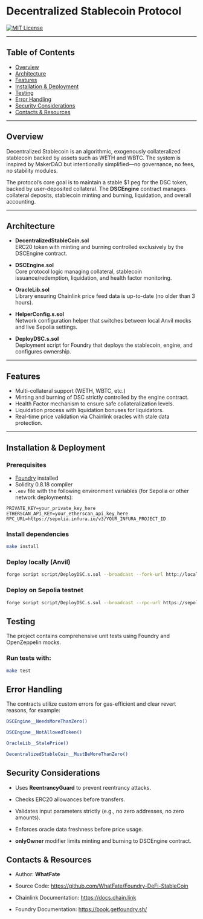 # Decentralized Stablecoin Protocol

[![MIT License](https://img.shields.io/badge/License-MIT-blue.svg)](LICENSE)

---

## Table of Contents

- [Overview](#overview)
- [Architecture](#architecture)
- [Features](#features)
- [Installation & Deployment](#installation--deployment)
- [Testing](#testing)
- [Error Handling](#error-handling)
- [Security Considerations](#security-considerations)
- [Contacts & Resources](#contacts--resources)

---

## Overview

Decentralized Stablecoin is an algorithmic, exogenously collateralized stablecoin backed by assets such as WETH and WBTC. The system is inspired by MakerDAO but intentionally simplified—no governance, no fees, no stability modules.

The protocol’s core goal is to maintain a stable $1 peg for the DSC token, backed by user-deposited collateral. The **DSCEngine** contract manages collateral deposits, stablecoin minting and burning, liquidation, and overall accounting.

---

## Architecture

- **DecentralizedStableCoin.sol**  
  ERC20 token with minting and burning controlled exclusively by the DSCEngine contract.

- **DSCEngine.sol**  
  Core protocol logic managing collateral, stablecoin issuance/redemption, liquidation, and health factor monitoring.

- **OracleLib.sol**  
  Library ensuring Chainlink price feed data is up-to-date (no older than 3 hours).

- **HelperConfig.s.sol**  
  Network configuration helper that switches between local Anvil mocks and live Sepolia settings.

- **DeployDSC.s.sol**  
  Deployment script for Foundry that deploys the stablecoin, engine, and configures ownership.

---

## Features

- Multi-collateral support (WETH, WBTC, etc.)
- Minting and burning of DSC strictly controlled by the engine contract.
- Health Factor mechanism to ensure safe collateralization levels.
- Liquidation process with liquidation bonuses for liquidators.
- Real-time price validation via Chainlink oracles with stale data protection.

---

## Installation & Deployment

### Prerequisites

- [Foundry](https://github.com/foundry-rs/foundry) installed
- Solidity 0.8.18 compiler
- `.env` file with the following environment variables (for Sepolia or other network deployments):

```env
PRIVATE_KEY=your_private_key_here
ETHERSCAN_API_KEY=your_etherscan_api_key_here
RPC_URL=https://sepolia.infura.io/v3/YOUR_INFURA_PROJECT_ID
```

### Install dependencies

```bash
make install
```

### Deploy locally (Anvil)

```bash
forge script script/DeployDSC.s.sol --broadcast --fork-url http://localhost:8545
```

### Deploy on Sepolia testnet

```bash
forge script script/DeployDSC.s.sol --broadcast --rpc-url https://sepolia.infura.io/v3/YOUR_INFURA_PROJECT_ID
```

## Testing

The project contains comprehensive unit tests using Foundry and OpenZeppelin mocks.

### Run tests with:

```bash
make test
```

## Error Handling

The contracts utilize custom errors for gas-efficient and clear revert reasons, for example:

```bash
DSCEngine__NeedsMoreThanZero()

DSCEngine__NotAllowedToken()

OracleLib__StalePrice()

DecentralizedStableCoin__MustBeMoreThanZero()
```

## Security Considerations

- Uses **ReentrancyGuard** to prevent reentrancy attacks.

- Checks ERC20 allowances before transfers.

- Validates input parameters strictly (e.g., no zero addresses, no zero amounts).

- Enforces oracle data freshness before price usage.

- **onlyOwner** modifier limits minting and burning to DSCEngine contract.

## Contacts & Resources

- Author: **WhatFate**

- Source Code: https://github.com/WhatFate/Foundry-DeFi-StableCoin

- Chainlink Documentation: https://docs.chain.link

- Foundry Documentation: https://book.getfoundry.sh/
